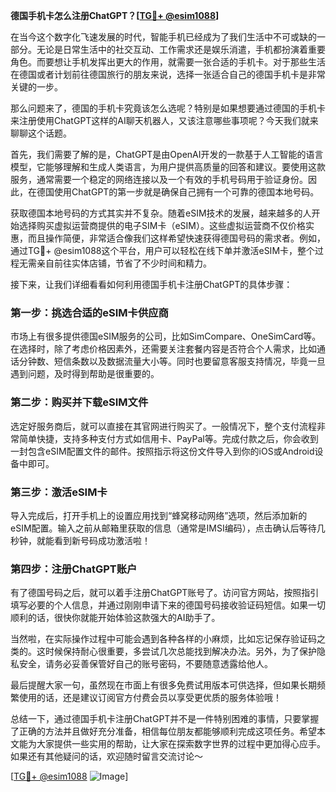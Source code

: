 **德国手机卡怎么注册ChatGPT？[[TG💪+ @esim1088](https://t.me/s/esim1088)]**

在当今这个数字化飞速发展的时代，智能手机已经成为了我们生活中不可或缺的一部分。无论是日常生活中的社交互动、工作需求还是娱乐消遣，手机都扮演着重要角色。而要想让手机发挥出更大的作用，就需要一张合适的手机卡。对于那些生活在德国或者计划前往德国旅行的朋友来说，选择一张适合自己的德国手机卡是非常关键的一步。

那么问题来了，德国的手机卡究竟该怎么选呢？特别是如果想要通过德国的手机卡来注册使用ChatGPT这样的AI聊天机器人，又该注意哪些事项呢？今天我们就来聊聊这个话题。

首先，我们需要了解的是，ChatGPT是由OpenAI开发的一款基于人工智能的语言模型，它能够理解和生成人类语言，为用户提供高质量的回答和建议。要使用这款服务，通常需要一个稳定的网络连接以及一个有效的手机号码用于验证身份。因此，在德国使用ChatGPT的第一步就是确保自己拥有一个可靠的德国本地号码。

获取德国本地号码的方式其实并不复杂。随着eSIM技术的发展，越来越多的人开始选择购买虚拟运营商提供的电子SIM卡（eSIM）。这些虚拟运营商不仅价格实惠，而且操作简便，非常适合像我们这样希望快速获得德国号码的需求者。例如，通过TG💪+ @esim1088这个平台，用户可以轻松在线下单并激活eSIM卡，整个过程无需亲自前往实体店铺，节省了不少时间和精力。

接下来，让我们详细看看如何利用德国手机卡注册ChatGPT的具体步骤：

### 第一步：挑选合适的eSIM卡供应商

市场上有很多提供德国eSIM服务的公司，比如SimCompare、OneSimCard等。在选择时，除了考虑价格因素外，还需要关注套餐内容是否符合个人需求，比如通话分钟数、短信条数以及数据流量大小等。同时也要留意客服支持情况，毕竟一旦遇到问题，及时得到帮助是很重要的。

### 第二步：购买并下载eSIM文件

选定好服务商后，就可以直接在其官网进行购买了。一般情况下，整个支付流程非常简单快捷，支持多种支付方式如信用卡、PayPal等。完成付款之后，你会收到一封包含eSIM配置文件的邮件。按照指示将这份文件导入到你的iOS或Android设备中即可。

### 第三步：激活eSIM卡

导入完成后，打开手机上的设置应用找到“蜂窝移动网络”选项，然后添加新的eSIM配置。输入之前从邮箱里获取的信息（通常是IMSI编码），点击确认后等待几秒钟，就能看到新号码成功激活啦！

### 第四步：注册ChatGPT账户

有了德国号码之后，就可以着手注册ChatGPT账号了。访问官方网站，按照指引填写必要的个人信息，并通过刚刚申请下来的德国号码接收验证码短信。如果一切顺利的话，很快你就能开始体验这款强大的AI助手了。

当然啦，在实际操作过程中可能会遇到各种各样的小麻烦，比如忘记保存验证码之类的。这时候保持耐心很重要，多尝试几次总能找到解决办法。另外，为了保护隐私安全，请务必妥善保管好自己的账号密码，不要随意透露给他人。

最后提醒大家一句，虽然现在市面上有很多免费试用版本可供选择，但如果长期频繁使用的话，还是建议订阅官方付费会员以享受更优质的服务体验哦！

总结一下，通过德国手机卡注册ChatGPT并不是一件特别困难的事情，只要掌握了正确的方法并且做好充分准备，相信每位朋友都能够顺利完成这项任务。希望本文能为大家提供一些实用的帮助，让大家在探索数字世界的过程中更加得心应手。如果还有其他疑问的话，欢迎随时留言交流讨论～ 

[[TG💪+ @esim1088](https://t.me/s/esim1088) ![Image](https://i.postimg.cc/4NQfJmqS/Snipaste-2025-05-13-00-14-12.png)]